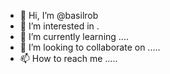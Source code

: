 - 👋 Hi, I’m @basilrob 
- 👀 I’m interested in .
- 🌱 I’m currently learning ....
- 💞️ I’m looking to collaborate on .....
- 📫 How to reach me .....

<!---
basilrob/basilrob is a ✨ special ✨ repository because its `README.md` (this file) appears on your GitHub profile.
You can click the Preview link to take a look at your changes.
--->
